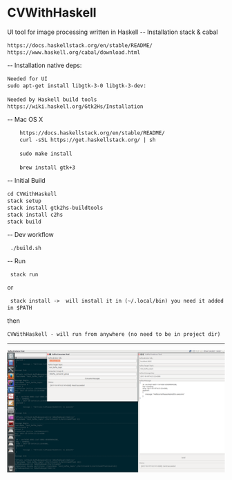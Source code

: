 # CVWithHaskell

UI tool for image processing written in Haskell
-- Installation stack & cabal

    https://docs.haskellstack.org/en/stable/README/
    https://www.haskell.org/cabal/download.html

-- Installation native deps:

    Needed for UI
    sudo apt-get install libgtk-3-0 libgtk-3-dev:

    Needed by Haskell build tools
    https://wiki.haskell.org/Gtk2Hs/Installation
    
-- Mac OS X
        
        https://docs.haskellstack.org/en/stable/README/
        curl -sSL https://get.haskellstack.org/ | sh
        
        sudo make install
        
        brew install gtk+3


-- Initial Build

    cd CVWithHaskell
    stack setup
    stack install gtk2hs-buildtools
    stack install c2hs
    stack build
    
-- Dev workflow    

     ./build.sh

-- Run

     stack run
or

     stack install ->  will install it in (~/.local/bin) you need it added  in $PATH

then

    CVWithHaskell - will run from anywhere (no need to be in project dir)

---
![My image](https://github.com/bemcho/KafkaConsumerProducerTool/blob/master/KafkaConsumerProducerTool.png)
